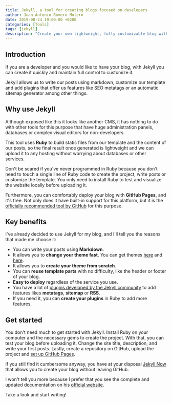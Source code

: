 ```yaml
---
title: Jekyll, a tool for creating blogs focused on developers
author: Juan Antonio Romero Molero
date: 2019-08-24 19:00:00 +0200
categories: [Tools]
tags: [jekyll]
description: "Create your own lightweight, fully customizable blog with Jekyll and deploy it in just a few minutes"
---
```


## Introduction

If you are a developer and you would like to have your blog, with Jekyll you can create it quickly and maintain full control to customize it.

Jekyll allows us to write our posts using markdown, customize our template and add plugins that offer us features like SEO metatags or an automatic sitemap generator among other things.

## Why use Jekyll

Although exposed like this it looks like another CMS, it has nothing to do with other tools for this purpose that have huge administration panels, databases or complex visual editors for non-developers.

This tool uses **Ruby** to build static files from our template and the content of our posts, so the final result once generated is lightweight and we can upload it to any hosting without worrying about databases or other services.

Don't be scared if you've never programmed in Ruby because you don't need to touch a single line of Ruby code to create the project, write posts or customize the template. You only need to install Ruby to test and visualize the website locally before uploading it.

Furthermore, you can comfortably deploy your blog with **GitHub Pages**, and it's free. Not only does it have built-in support for this platform, but it is the [officially recommended tool by GitHub](https://docs.github.com/en/pages/setting-up-a-github-pages-site-with-jekyll/about-github-pages-and-jekyll) for this purpose.

## Key benefits

I've already decided to use Jekyll for my blog, and I'll tell you the reasons that made me choose it:

- You can write your posts using **Markdown**.
- It allows you to **change your theme fast**. You can get themes [here](http://jekyllthemes.org/) and [here](https://jekyllthemes.io/).
- It allows you to **create your theme from scratch**.
- You can **reuse template parts** with no difficulty, like the header or footer of your blog.
- **Easy to deploy** regardless of the service you use.
- You have a lot of [plugins developed by the Jekyll community](https://github.com/planetjekyll/awesome-jekyll-plugins) to add features likes **metatags**, **sitemap** or **RSS**.
- If you need it, you can **create your plugins** in Ruby to add more features.

## Get started

You don't need much to get started with Jekyll. Install Ruby on your computer and the necessary gems to create the project. With that, you can test your blog before uploading it. Change the site title, description, and write your first posts. Lastly, create a repository on GitHub, upload the project and [set up GitHub Pages](https://jekyllrb.com/docs/github-pages/).

If you still find it cumbersome anyway, you have at your disposal [Jekyll Now](https://github.com/barryclark/jekyll-now) that allows you to create your blog without leaving GitHub.

I won't tell you more because I prefer that you see the complete and updated documentation on his [official website](https://jekyllrb.com/docs/).

Take a look and start writing!